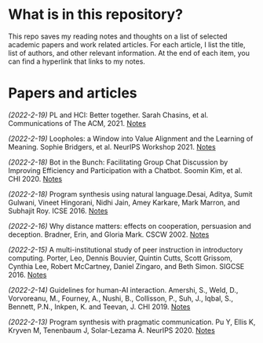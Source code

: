 # What is in this repository?

This repo saves my reading notes and thoughts on a list of selected academic papers and work related articles. For each article, I list the title, list of authors, and other relevant information. At the end of each item, you can find a hyperlink that links to my notes.

<!-- I also add visual tags to each paper. Here are what they meant:

🤖: collaboration -->

# Papers and articles

<em>(2022-2-19)</em> PL and HCI: Better together. Sarah Chasins, et al. Communications of The ACM, 2021. [Notes](notes/chasins_comm2021/chasins_comm2021.md)

<em>(2022-2-19)</em> Loopholes: a Window into Value Alignment and the Learning of Meaning. Sophie Bridgers, et al. NeurIPS Workshop 2021. [Notes](notes/bridgers_nips2021/bridgers_nips2021.md)

<em>(2022-2-18)</em> Bot in the Bunch: Facilitating Group Chat Discussion by Improving Efficiency and Participation with a Chatbot. Soomin Kim, et al. CHI 2020. [Notes](notes/kim_chi2020/kim_chi2020.md)

<em>(2022-2-18)</em> Program synthesis using natural language.Desai, Aditya, Sumit Gulwani, Vineet Hingorani, Nidhi Jain, Amey Karkare, Mark Marron, and Subhajit Roy. ICSE 2016. [Notes](notes/desai_icse2016/desai_icse2016.md)

<em>(2022-2-16)</em> Why distance matters: effects on cooperation, persuasion and deception. Bradner, Erin, and Gloria Mark. CSCW 2002. [Notes](notes/bradner_cscw2002/bradner_cscw2002.md)

<em>(2022-2-15)</em> A multi-institutional study of peer instruction in introductory computing. Porter, Leo, Dennis Bouvier, Quintin Cutts, Scott Grissom, Cynthia Lee, Robert McCartney, Daniel Zingaro, and Beth Simon. SIGCSE 2016. [Notes](notes/porter_cse2016/porter_cse2016.md)

<em>(2022-2-14)</em> Guidelines for human-AI interaction. Amershi, S., Weld, D., Vorvoreanu, M., Fourney, A., Nushi, B., Collisson, P., Suh, J., Iqbal, S., Bennett, P.N., Inkpen, K. and Teevan, J. CHI 2019. [Notes](notes/amershi_chi2019/amershi_chi2019.md)

<em>(2022-2-13)</em> Program synthesis with pragmatic communication. Pu Y, Ellis K, Kryven M, Tenenbaum J, Solar-Lezama A. NeurIPS 2020. [Notes](notes/pu_nips2020/pu_nips2020.md)

<!-- <em>(Feb 13th, 2022)</em> Proxy Tasks and Subjective Measures Can Be Misleading in Evaluating Explainable AI Systems. Zana Bucinca*, Phoebe Lin*, Krzysztof Gajos, Elena L. Glassman. IUI 2020. [Notes](notes/bucinca_iui_2020.md) -->
